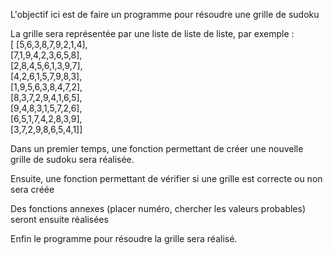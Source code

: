 L'objectif ici est de faire un programme pour résoudre une grille de sudoku

La grille sera représentée par une liste de liste de liste, par exemple :\
[   [5,6,3,8,7,9,2,1,4],\
    [7,1,9,4,2,3,6,5,8],\
    [2,8,4,5,6,1,3,9,7],\
    [4,2,6,1,5,7,9,8,3],\
    [1,9,5,6,3,8,4,7,2],\
    [8,3,7,2,9,4,1,6,5],\
    [9,4,8,3,1,5,7,2,6],\
    [6,5,1,7,4,2,8,3,9],\
    [3,7,2,9,8,6,5,4,1]]

Dans un premier temps, une fonction permettant de créer une nouvelle grille de sudoku sera réalisée.

Ensuite, une fonction permettant de vérifier si une grille est correcte ou non sera créée

Des fonctions annexes (placer numéro, chercher les valeurs probables) seront ensuite réalisées

Enfin le programme pour résoudre la grille sera réalisé.